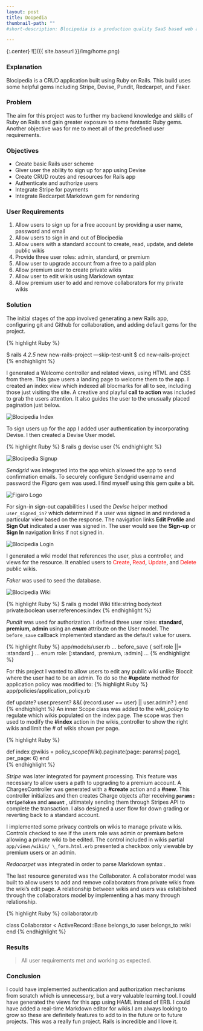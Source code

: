 ```yaml
---
layout: post
title: DoUpedia
thumbnail-path: ""
#short-description: Blocipedia is a production quality SaaS based web application which allows users to create public and private Markdown based wikis and share them with other collaborators.

---
```


{:.center}
![]({{ site.baseurl }}/img/home.png)

<h3 class="wide">Explanation</h3>

Blocipedia is a CRUD application built using Ruby on Rails. This build uses some helpful gems including Stripe, Devise, Pundit, Redcarpet, and Faker.

<h3 class="wide">Problem</h3>

The aim for this project was to further my backend knowledge and skills of Ruby on Rails and gain greater exposure to some fantastic Ruby gems. Another objective was for me to meet all of the predefined user requirements.

<h3 class="wide">Objectives</h3>

* Create basic Rails user scheme
* Giver user the ability to sign up for app using Devise
* Create CRUD routes and resources for Rails app
* Authenticate and authorize users
* Integrate Stripe for payments
* Integrate Redcarpet Markdown gem for rendering

<h3 class="wide">User Requirements</h3>

1. Allow users to sign up for a free account by providing a user name, password and email
2. Allow users to sign in and out of Blocipedia
3. Allow users with a standard account to create, read, update, and delete public wikis
4. Provide three user roles: admin, standard, or premium
5. Allow user to upgrade account from a free to a paid plan
6. Allow premium user to create private wikis
7. Allow user to edit wikis using Markdown syntax
8. Allow premium user to add and remove collaborators for my private wikis

<h3 class="wide">Solution</h3>

The initial stages of the app involved generating a new Rails app, configuring git and Github for collaboration, and adding default gems for the project.

{% highlight Ruby %}

$ rails _4.2.5_ new new-rails-project —skip-test-unit
$ cd new-rails-project
{% endhighlight %}

I generated a Welcome controller and related views, using HTML and CSS from there. This gave users a landing page to welcome them to the app. I created an index view which indexed all blocmarks for all to see, including those just visiting the site. A creative and playful **call to action** was included to grab the users attention. It also guides the user to the unusually placed pagination just below.

![Blocipedia Index](/img/index.png)


To sign users up for the app I added user authentication by incorporating Devise. I then created a Devise User model.

{% highlight Ruby %}
$ rails g devise user
{% endhighlight %}

![Blocipedia Signup](/img/signup.png)


_Sendgrid_ was integrated into the app which allowed the app to send confirmation emails. To securely configure Sendgrid username and password the _Figaro_ gem was used. I find myself using this gem quite a bit.  

![Figaro Logo](/img/figaro.png)

For sign-in sign-out capabilities I used the _Devise_ helper method `user_signed_in?` which determined if a user was signed in and rendered a particular view based on the response. The navigation links **Edit Profile** and **Sign Out** indicated a user was signed in. The user would see the **Sign-up** or **Sign In** navigation links if not signed in.   

![Blocipedia Login](/img/login.png)

I generated a wiki model that references the user, plus a controller, and views for the resource. It enabled users to <span style="color: red">Create</span>, <span style="color: red">Read</span>, <span style="color: red">Update</span>, and <span style="color: red">Delete</span> public wikis.

_Faker_ was used to seed the database.

![Blocipedia Wiki](/img/entry.png)



{% highlight Ruby %}
$ rails g model Wiki title:string body:text private:boolean user:references:index
{% endhighlight %}

_Pundit_  was used for authorization. I defined three user roles: **standard, premium, admin** using an **_enum_** attribute on the User model. The `before_save` callback implemented standard as the default value for users.

{% highlight Ruby %}
app/models/user.rb
...
before_save { self.role ||= :standard }
...
enum role: [:standard, :premium, :admin]
...
{% endhighlight %}

For this project I wanted to allow users to edit any public wiki unlike Bloccit where the user had to be an admin. To do so the **#update** method for application policy was modified to:
{% highlight Ruby %}
app/policies/application_policy.rb

  def update?
    user.present? &&( (record.user == user) || user.admin? )
  end
    {% endhighlight %}
An inner Scope class was added to the _wiki_policy_ to regulate which wikis populated on the index page. The scope was then used to modify the **#index** action in the wikis_controller to show the right wikis and limit the # of wikis shown per page.

{% highlight Ruby %}

def index
  @wikis = policy_scope(Wiki).paginate(page: params[:page], per_page: 6)
end  
   {% endhighlight %}

_Stripe_ was later integrated for payment processing. This feature was necessary to allow users a path to upgrading to a premium account. A ChargesController was generated with a **#create** action and a **#new**. This controller initializes and then creates Charge objects after receiving **`params: stripeToken`** and **`amount`** , ultimately sending them through Stripes API to complete the transaction. I also designed a user flow for down grading or reverting back to a standard account.

I implemented some privacy controls on wikis to manage private wikis. Controls checked to see if the users role was admin or  premium  before allowing a private wiki to be edited. The control included in wikis partial  ` app/views/wikis/ \_form.html.erb ` presented a checkbox only viewable by premium users or an admin.

_Redacarpet_ was integrated in order to parse Markdown syntax .  

The last resource generated was the Collaborator. A collaborator model was built to allow users to add and remove collaborators from private wikis from the wiki’s edit page. A relationship between wikis and users was established through the collaborators model by implementing a has many through relationship.  

{% highlight Ruby %}
collaborator.rb

class Collaborator < ActiveRecord::Base
  belongs_to :user
  belongs_to :wiki
end
{% endhighlight %}



<h3 class="wide">Results</h3>

>All user requirements met and working as expected.

<h3 class="wide">Conclusion</h3>

I could have implemented authentication and authorization mechanisms from scratch which is unnecessary, but a very valuable learning tool. I could have generated the views for this app using HAML instead of ERB. I could have added a real-time Markdown editor for wikis.I am always looking to grow so these are definitely features to add to in the future or to future projects. This was a really fun project. Rails is incredible and I love it.
